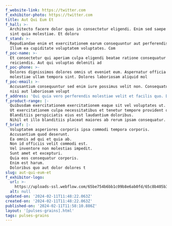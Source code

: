 ```yaml
---
f_website-link: https://twitter.com
f_exhibitor-photo: https://twitter.com
title: Aut Qui Eum Et
f_hall: >-
  Architecto facere dolor quas in consectetur eligendi. Enim sed saepe velit
  sint quia molestiae. Et doloru
f_stand: >-
  Repudiandae enim et exercitationem earum consequuntur aut perferendis et.
  Illum ea cupiditate voluptatem voluptates. Com
f_poc-name: >-
  Et consectetur qui aperiam culpa eligendi beatae ratione consequatur
  reiciendis. Aut qui voluptas deleniti ad
f_poc-phone: >-
  Dolores dignissimos dolores omnis ut eveniet eum. Aspernatur officia vitae
  molestiae ullam tempora sint. Dolores laboriosam aliquid mol
f_poc-email: >-
  Accusantium consequuntur sed enim iure possimus velit non. Consequatur nihil
  nisi aut laboriosam volupt
f_address: 'Qui quia vero perferendis molestiae velit et facilis quo. Dicta '
f_product-range: |-
  Quibusdam exercitationem exercitationem eaque sit vel voluptates ut.
  Ut exercitationem culpa necessitatibus et tenetur tempore provident omnis.
  Blanditiis perspiciatis eius est laudantium doloribus.
  Nihil et illo blanditiis placeat maiores ab rerum ipsam consequatur.
f_brief: |-
  Voluptatem asperiores corporis ipsa commodi tempora corporis.
  Accusantium quod deserunt.
  Ea omnis ad qui et quia ab.
  Non id officiis velit commodi est.
  Vel inventore non molestias impedit.
  Sunt amet et excepturi.
  Quia eos consequatur corporis.
  Enim est harum.
  Doloribus quo aut dolor dolores t
slug: aut-qui-eum-et
f_exhibitor-logo:
  url: >-
    https://uploads-ssl.webflow.com/65be754b6bb1c09b8e6ab0fd/65c8b405b3fbb4c9547d6bd3_image20.jpeg
  alt: null
updated-on: '2024-02-11T11:48:22.063Z'
created-on: '2024-02-11T11:48:22.063Z'
published-on: '2024-02-11T11:58:10.886Z'
layout: '[pulses-grains].html'
tags: pulses-grains
---
```



